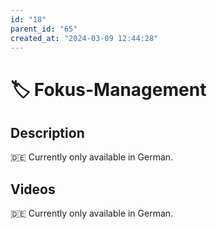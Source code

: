 ```yaml
---
id: "18"
parent_id: "65"
created_at: "2024-03-09 12:44:28"
---
```


# 🏷️ Fokus-Management

## Description

🇩🇪 Currently only available in German.

## Videos

🇩🇪 Currently only available in German.
